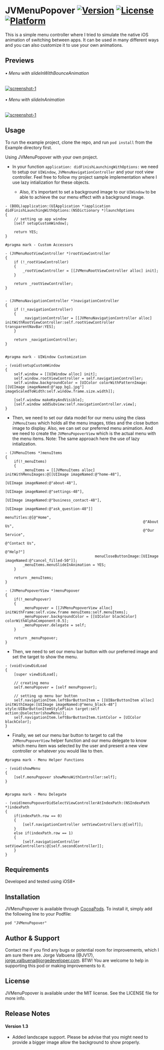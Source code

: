 # JVMenuPopover [![Version](https://img.shields.io/cocoapods/v/JVMenuPopover.svg?style=flat)](http://cocoadocs.org/docsets/JVMenuPopover) [![License](https://img.shields.io/cocoapods/l/JVMenuPopover.svg?style=flat)](http://cocoadocs.org/docsets/JVMenuPopover) [![Platform](https://img.shields.io/cocoapods/p/JVMenuPopover.svg?style=flat)](http://cocoadocs.org/docsets/JVMenuPopover)

This is a simple menu controller where I tried to simulate the native iOS animation of switching between apps. It can be used in many different ways and you can also customize it to use your own animations.

## Previews

###### • Menu with slideInWithBounceAnimation

<a href="http://www.youtube.com/watch?feature=player_embedded&v=ySgPzJJSCAg?autoplay=1" target="_blank">![screenshot-1](Previews/jvmenu.preview1.gif)</a>

###### • Menu with slideInAnimation

<a href="http://www.youtube.com/watch?feature=player_embedded&v=2MG6kVMMuTo?autoplay=1" target="_blank">![screenshot-1](Previews/jvmenu.preview2.gif)</a>

## Usage

To run the example project, clone the repo, and run `pod install` from the Example directory first.

Using JVMenuPopover with your own project.

* In your function `application: didFinishLaunchingWithOptions:` we need to setup our `UIWindow`, `JVMenuNavigationController` and your root view controller. Feel free to follow my project sample implementation where I use lazy intialization for these objects. 
    
    * Also, it's important to set a background image to our `UIWindow` to be able to achieve the our menu effect with a background image.
    
```objc 
- (BOOL)application:(UIApplication *)application didFinishLaunchingWithOptions:(NSDictionary *)launchOptions
{
    // setting up app window
    [self setupCustomWindow];

    return YES;
}

#pragma mark - Custom Accessors

- (JVMenuRootViewController *)rootViewController
{
    if (!_rootViewController)
    {
        _rootViewController = [[JVMenuRootViewController alloc] init];
    }

    return _rootViewController;
}


- (JVMenuNavigationController *)navigationController
{
    if (!_navigationController)
    {
        _navigationController = [[JVMenuNavigationController alloc] initWithRootViewController:self.rootViewController transparentNavBar:YES];
    }

    return _navigationController;
}


#pragma mark - UIWindow Customization

- (void)setupCustomWindow
{
    self.window = [[UIWindow alloc] init];
    self.window.rootViewController = self.navigationController;
    self.window.backgroundColor = [UIColor colorWithPatternImage:[[UIImage imageNamed:@"app_bg1.jpg"] imageScaledToWidth:self.window.frame.size.width]];

    [self.window makeKeyAndVisible];
    [self.window addSubview:self.navigationController.view];
}
```

* Then, we need to set our data model for our menu using the class `JVMenuItems` which holds all the menu images, titles and the close button image to display. Also, we can set our preferred menu animation. And we need to create the `JVMenuPopoverView` which is the actual menu with the menu items. Note: The same approach here the use of lazy intialization.

```objc
- (JVMenuItems *)menuItems
{
    if(!_menuItems)
    {
        _menuItems = [[JVMenuItems alloc] initWithMenuImages:@[[UIImage imageNamed:@"home-48"],
                                                               [UIImage imageNamed:@"about-48"],
                                                               [UIImage imageNamed:@"settings-48"],
                                                               [UIImage imageNamed:@"business_contact-48"],
                                                               [UIImage imageNamed:@"ask_question-48"]]
                                                  menuTitles:@[@"Home",
                                                               @"About Us",
                                                               @"Our Service",
                                                               @"Contact Us",
                                                               @"Help?"]
                                         menuCloseButtonImage:[UIImage imageNamed:@"cancel_filled-50"]];
        _menuItems.menuSlideInAnimation = YES; 
    }

    return _menuItems;
}

- (JVMenuPopoverView *)menuPopover
{
    if(!_menuPopover)
    {
        _menuPopover = [[JVMenuPopoverView alloc] initWithFrame:self.view.frame menuItems:self.menuItems];
        _menuPopover.backgroundColor = [[UIColor blackColor] colorWithAlphaComponent:0.5];
        _menuPopover.delegate = self;
    }

    return _menuPopover;
}
```


* Then, we need to set our menu bar button with our preferred image and set the target to show the menu.

```objc
- (void)viewDidLoad
{
    [super viewDidLoad];

    // creating menu
    self.menuPopover = [self menuPopover];

    // setting up menu bar button
    self.navigationItem.leftBarButtonItem = [[UIBarButtonItem alloc] initWithImage:[UIImage imageNamed:@"menu_black-48"] style:UIBarButtonItemStylePlain target:self action:@selector(showMenu)];
    self.navigationItem.leftBarButtonItem.tintColor = [UIColor blackColor];
}
```

* Finally, we set our menu bar button to target to call the `JVMenuPopoverView` helper function and our menu delegate to know which menu item was selected by the user and present a new view controller or whatever you would like to then.

```objc
#pragma mark - Menu Helper Functions

- (void)showMenu
{
    [self.menuPopover showMenuWithController:self];
}


#pragma mark - Menu Delegate

- (void)menuPopoverDidSelectViewControllerAtIndexPath:(NSIndexPath *)indexPath
{
    if(indexPath.row == 0)
    {
        [self.navigationController setViewControllers:@[self]];
    }
    else if(indexPath.row == 1)
    {
        [self.navigationController setViewControllers:@[self.secondController]];
    }
}
```

## Requirements

Developed and tested using iOS8+

## Installation

JVMenuPopover is available through [CocoaPods](http://cocoapods.org). To install
it, simply add the following line to your Podfile:

    pod "JVMenuPopover"

## Author & Support

Contact me if you find any bugs or potential room for improvements, which I am sure there are. Jorge Valbuena (@JV17), jorge.valbuena@jorgedeveloper.com. BTW! You are welcome to help in supporting this pod or making improvements to it.

## License

JVMenuPopover is available under the MIT license. See the LICENSE file for more info.

## Release Notes

#### Version 1.3

* Added landscape support. Please be advise that you might need to provide a bigger image allow the background to show properly.

